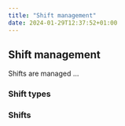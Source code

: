 ```yaml
---
title: "Shift management"
date: 2024-01-29T12:37:52+01:00
---
```


## Shift management

Shifts are managed ...

### Shift types

### Shifts